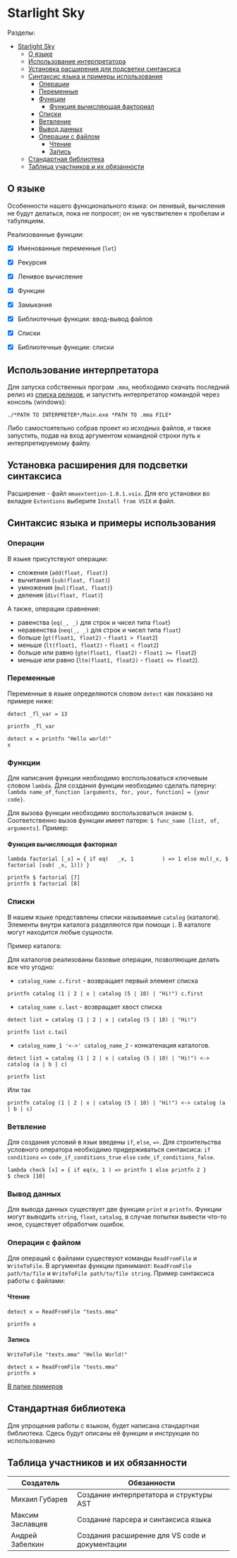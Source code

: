 # Starlight Sky

Разделы: 
- [Starlight Sky](#starlight-sky)
  - [О языке](#о-языке)
  - [Использование интерпретатора](#использование-интерпретатора)
  - [Установка расширения для подсветки синтаксиса](#установка-расширения-для-подсветки-синтаксиса)
  - [Синтаксис языка и примеры использования](#синтаксис-языка-и-примеры-использования)
    - [Операции](#операции)
    - [Переменные](#переменные)
    - [Функции](#функции)
      - [Функция вычисляющая факториал](#функция-вычисляющая-факториал)
    - [Списки](#списки)
    - [Ветвление](#ветвление)
    - [Вывод данных](#вывод-данных)
    - [Операции с файлом](#операции-с-файлом)
      - [Чтение](#чтение)
      - [Запись](#запись)
  - [Стандартная библиотека](#стандартная-библиотека)
  - [Таблица участников и их обязанности](#таблица-участников-и-их-обязанности)

## О языке
Особенности нашего функционального языка: он ленивый, вычисления не будут делаться, пока не попросят; он не чувствителен к пробелам и табуляциям.

Реализованные функции:

* [x] Именованные переменные (`let`)
* [x] Рекурсия
* [x] Ленивое вычисление
* [x] Функции
* [x] Замыкания
* [x] Библиотечные функции: ввод-вывод файлов
* [x] Списки
* [x] Библиотечные функции: списки


## Использование интерпретатора
Для запуска собственных програм `.mma`, необходимо скачать последний релиз из [списка релизов](https://github.com/MAILabs-Edu-2024/fp-compiler-lab-starlight-sky/releases), и запустить интерпретатор командой через консоль (windows):
```
./*PATH TO INTERPRETER*/Main.exe *PATH TO .mma FILE*
```
Либо самостоятельно собрав проект из исходных файлов, и также запустить, подав на вход аргументом командной строки путь к интерпретируемому файлу.

## Установка расширения для подсветки синтаксиса

Расширение - файл `mmaextention-1.0.1.vsix`. Для его установки во вкладке `Extentions` выберите `Install from VSIX`  и файл.

## Синтаксис языка и примеры использования

### Операции

В языке присутствуют операции:

- сложения (`add(float, float)`)
- вычитания (`sub(float, float)`)
- умножения (`mul(float, float)`)
- деления (`div(float, float)`)

А также, операции сравнения:

- равенства (`eq(_, _)` для строк и чисел типа `float`)
- неравенства (`neq(_, _)` для строк и чисел типа `float`)
- больше (`gt(float1, float2)` - `float1 > float2`)
- меньше (`lt(float1, float2)` - `float1 < float2`)
- больше или равно (`gte(float1, float2)` - `float1 >= float2`)
- меньше или равно (`lte(float1, float2)` - `float1 <= float2`).


### Переменные

Переменные в языке определяются словом `detect` как показано на примере ниже:

```
detect _fl_var = 13

printfn _fl_var
```

```
detect x = printfn "Hello world!"
x
```

### Функции 

Для написания функции необходимо воспользоваться ключевым словом `lambda`. Для создания функции необходимо сделать патерну: `lambda name_of_function [arguments, for, your, function] = {your code}`.

Для вызова функции необходимо воспользоваться знаком `$`. Соответственно вызов функции имеет патерн: `$ func_name [list, of, arguments]`. Пример:

#### Функция вычисляющая факториал

```
lambda factorial [_x] = { if eq(   _x, 1         ) => 1 else mul(_x, $ factorial [sub( _x, 1)]) }

printfn $ factorial [7]
printfn $ factorial [8]

```


### Списки

В нашем языке представлены списки называемые `catalog` (каталоги). Элементы внутри каталога разделяются при помощи `|`. В каталоге могут находится любые сущности. 

Пример каталога: 


Для каталогов реализованы базовые операции, позволяющие делать все что угодно: 
- `catalog_name с.first` - возвращает первый элемент списка

```
printfn catalog (1 | 2 | x | catalog (5 | 10) | "Hi!") c.first

```

- `catalog_name с.last` - возвращает хвост списка
  
```
detect list = catalog (1 | 2 | x | catalog (5 | 10) | "Hi!") 

printfn list c.tail

```

- `catalog_name_1 '<->' catalog_name_2` - конкатенация каталогов.
```
detect list = catalog (1 | 2 | x | catalog (5 | 10) | "Hi!") <-> catalog (a | b | c) 

printfn list
```
Или так
```
printfn catalog (1 | 2 | x | catalog (5 | 10) | "Hi!") <-> catalog (a | b | c)
```


### Ветвление 

Для создания условий в язык введены `if`, `else`, `=>`. Для строительства условного оператора необходимо придерживаться синтаксиса: `if` `conditions` `=>` `code_if_conditions_true` `else` `code_if_conditions_false`.

```
lambda check [x] = { if eq(x, 1 ) => printfn 1 else printfn 2 }
$ check [10]
```

### Вывод данных

Для вывода данных существует две функции `print` и `printfn`. Функции могут выводить `string`, `float`, `catalog`, в случае попытки вывести что-то иное, существует обработчик ошибок.

### Операции с файлом

Для операций с файлами существуют команды `ReadFromFile` и `WriteToFile`. В аргументах функции принимают: `ReadFromFile path/to/file` и `WriteToFile path/to/file string`. Пример синтаксиса работы с файлами: 
#### Чтение
```
detect x = ReadFromFile "tests.mma"

printfn x

```
#### Запись
```
WriteToFile "tests.mma" "Hello World!"

detect x = ReadFromFile "tests.mma"
printfn x

```

[В папке примеров](docs/examples/)

## Стандартная библиотека
Для упрощения работы с языком, будет написана стандартная библиотека.
Сдесь будут описаны её функции и инструкции по использованию


## Таблица участников и их обязанности

| Создатель       | Обязанности                  |
|-----------------|------------------------------|
| Михаил Губарев  |Создание интерпретатора и структуры AST|
| Максим Заславцев| Создание парсера и синтаксиса языка|
| Андрей Забелкин | Создания расширение для VS code и документации |

